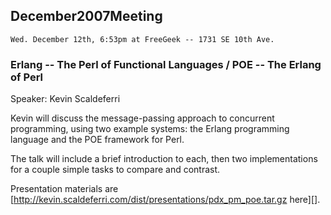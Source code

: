 ## December2007Meeting

    Wed. December 12th, 6:53pm at FreeGeek -- 1731 SE 10th Ave.

### Erlang -- The Perl of Functional Languages / POE -- The Erlang of Perl

Speaker: Kevin Scaldeferri

Kevin will discuss the message-passing approach to concurrent programming, using two example systems: the Erlang programming language and the POE framework for Perl.

The talk will include a brief introduction to each, then two implementations for a couple simple tasks to compare and contrast.

Presentation materials are [http://kevin.scaldeferri.com/dist/presentations/pdx_pm_poe.tar.gz here][].
